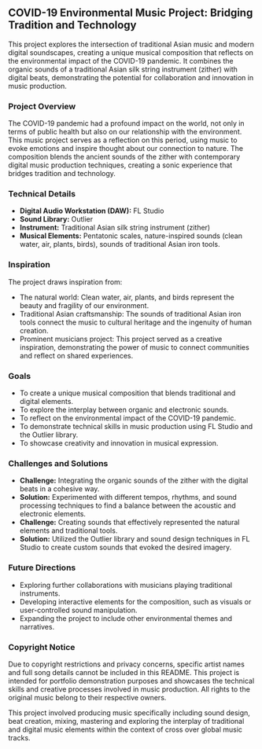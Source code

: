 ## COVID-19 Environmental Music Project: Bridging Tradition and Technology

This project explores the intersection of traditional Asian music and modern digital soundscapes, creating a unique musical composition that reflects on the environmental impact of the COVID-19 pandemic.  It combines the organic sounds of a traditional Asian silk string instrument (zither) with digital beats, demonstrating the potential for collaboration and innovation in music production.

### Project Overview

The COVID-19 pandemic had a profound impact on the world, not only in terms of public health but also on our relationship with the environment. This music project serves as a reflection on this period, using music to evoke emotions and inspire thought about our connection to nature.  The composition blends the ancient sounds of the zither with contemporary digital music production techniques, creating a sonic experience that bridges tradition and technology.

### Technical Details

*   **Digital Audio Workstation (DAW):** FL Studio
*   **Sound Library:** Outlier
*   **Instrument:** Traditional Asian silk string instrument (zither)
*   **Musical Elements:** Pentatonic scales, nature-inspired sounds (clean water, air, plants, birds), sounds of traditional Asian iron tools.

### Inspiration

The project draws inspiration from:

*   The natural world: Clean water, air, plants, and birds represent the beauty and fragility of our environment.
*   Traditional Asian craftsmanship: The sounds of traditional Asian iron tools connect the music to cultural heritage and the ingenuity of human creation.
*   Prominent musicians project: This project served as a creative inspiration, demonstrating the power of music to connect communities and reflect on shared experiences.

### Goals

*   To create a unique musical composition that blends traditional and digital elements.
*   To explore the interplay between organic and electronic sounds.
*   To reflect on the environmental impact of the COVID-19 pandemic.
*   To demonstrate technical skills in music production using FL Studio and the Outlier library.
*   To showcase creativity and innovation in musical expression.

### Challenges and Solutions

*   **Challenge:** Integrating the organic sounds of the zither with the digital beats in a cohesive way.
*   **Solution:** Experimented with different tempos, rhythms, and sound processing techniques to find a balance between the acoustic and electronic elements.
*   **Challenge:** Creating sounds that effectively represented the natural elements and traditional tools.
*   **Solution:** Utilized the Outlier library and sound design techniques in FL Studio to create custom sounds that evoked the desired imagery.

### Future Directions

*   Exploring further collaborations with musicians playing traditional instruments.
*   Developing interactive elements for the composition, such as visuals or user-controlled sound manipulation.
*   Expanding the project to include other environmental themes and narratives.


### Copyright Notice

Due to copyright restrictions and privacy concerns, specific artist names and full song details cannot be included in this README.  This project is intended for portfolio demonstration purposes and showcases the technical skills and creative processes involved in music production. All rights to the original music belong to their respective owners.

This project involved producing music specifically including sound design, beat creation, mixing, mastering and exploring the interplay of traditional and digital music elements within the context of cross over global music tracks.
